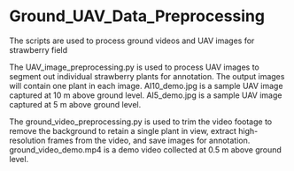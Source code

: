 # Ground_UAV_Data_Preprocessing
The scripts are used to process ground videos and UAV images for strawberry field

The UAV_image_preprocessing.py is used to process UAV images to segment out individual strawberry plants for annotation. The output images will contain one plant in each image. AI10_demo.jpg is a sample UAV image captured at 10 m above ground level. AI5_demo.jpg is a sample UAV image captured at 5 m above ground level.

The ground_video_preprocessing.py is used to trim the video footage to remove the background to retain a single plant in view, extract high-resolution frames from the video, and save images for annotation. ground_video_demo.mp4 is a demo video collected at 0.5 m above ground level.
